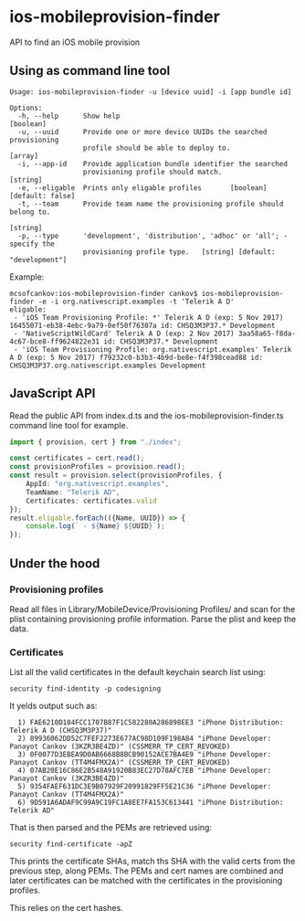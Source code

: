# ios-mobileprovision-finder
API to find an iOS mobile provision

## Using as command line tool
```
Usage: ios-mobileprovision-finder -u [device uuid] -i [app bundle id]

Options:
  -h, --help      Show help                                            [boolean]
  -u, --uuid      Provide one or more device UUIDs the searched provisioning
                  profile should be able to deploy to.                   [array]
  -i, --app-id    Provide application bundle identifier the searched
                  provisioning profile should match.                    [string]
  -e, --eligable  Prints only eligable profiles       [boolean] [default: false]
  -t, --team      Provide team name the provisioning profile should belong to.
                                                                        [string]
  -p, --type      'development', 'distribution', 'adhoc' or 'all'; - specify the
                  provisioning profile type.   [string] [default: "development"]
```

Example:
```
mcsofcankov:ios-mobileprovision-finder cankov$ ios-mobileprovision-finder -e -i org.nativescript.examples -t 'Telerik A D'
eligable:
 - 'iOS Team Provisioning Profile: *' Telerik A D (exp: 5 Nov 2017) 16455071-eb38-4ebc-9a79-0ef50f76307a id: CHSQ3M3P37.* Development
 - 'NativeScriptWildCard' Telerik A D (exp: 2 Nov 2017) 3aa58a65-f8da-4c67-bce8-ff9624822e31 id: CHSQ3M3P37.* Development
 - 'iOS Team Provisioning Profile: org.nativescript.examples' Telerik A D (exp: 5 Nov 2017) f79232c0-b3b3-4b9d-be8e-f4f398cead88 id: CHSQ3M3P37.org.nativescript.examples Development
```

## JavaScript API
Read the public API from index.d.ts and the ios-mobileprovision-finder.ts command line tool for example.

``` TypeScript
import { provision, cert } from "./index";

const certificates = cert.read();
const provisionProfiles = provision.read();
const result = provision.select(provisionProfiles, {
    AppId: "org.nativescript.examples",
    TeamName: "Telerik AD",
    Certificates: certificates.valid
});
result.eligable.forEach(({Name, UUID}) => {
    console.log(` - ${Name} ${UUID}`);
});
```

## Under the hood
### Provisioning profiles
Read all files in Library/MobileDevice/Provisioning Profiles/ and scan for the plist containing provisioning profile information.
Parse the plist and keep the data.

### Certificates
List all the valid certificates in the default keychain search list using:
```
security find-identity -p codesigning
```
It yelds output such as:
```
  1) FAE6210D184FCC1707B87F1C582280A286898EE3 "iPhone Distribution: Telerik A D (CHSQ3M3P37)"
  2) 89936062DD52C7FEF2273E677AC98D109F198A84 "iPhone Developer: Panayot Cankov (3KZR3BE4ZD)" (CSSMERR_TP_CERT_REVOKED)
  3) 0F0077D3EBEA9D0AB6668B8BCB90152ACE7BA4E9 "iPhone Developer: Panayot Cankov (TT4M4FMX2A)" (CSSMERR_TP_CERT_REVOKED)
  4) 07AB20E16C86E2B548A91920B83EC27D78AFC7EB "iPhone Developer: Panayot Cankov (3KZR3BE4ZD)"
  5) 9354FAEF631DC3E9B07929F20991829FF5E21C36 "iPhone Developer: Panayot Cankov (TT4M4FMX2A)"
  6) 9D591A6ADAF9C99A9C19FC1A8EE7FA153C613441 "iPhone Distribution: Telerik AD"
```
That is then parsed and the PEMs are retrieved using:
```
security find-certificate -apZ
```

This prints the certificate SHAs, match ths SHA with the valid certs from the previous step, along PEMs.
The PEMs and cert names are combined and later certificates can be matched with the certificates in the provisioning profiles.

This relies on the cert hashes.

